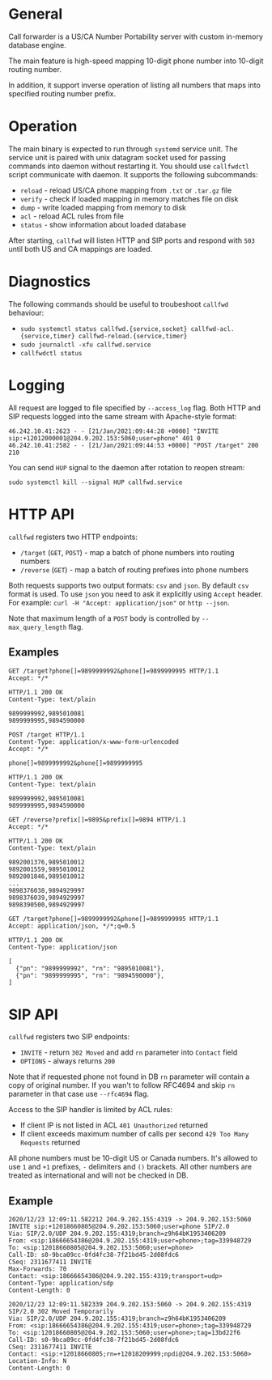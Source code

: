 # General

Call forwarder is a US/CA Number Portability server with custom in-memory database engine.

The main feature is high-speed mapping 10-digit phone number into 10-digit routing number.

In addition, it support inverse operation of listing all numbers that maps into specified routing number prefix.

# Operation

The main binary is expected to run through `systemd` service unit.
The service unit is paired with unix datagram socket used for passing commands into daemon without restarting it.
You should use `callfwdctl` script communicate with daemon. It supports the following subcommands:
- `reload` - reload US/CA phone mapping from `.txt` or `.tar.gz` file
- `verify` - check if loaded mapping in memory matches file on disk
- `dump` - write loaded mapping from memory to disk
- `acl` - reload ACL rules from file
- `status` - show information about loaded database

After starting, `callfwd` will listen HTTP and SIP ports and respond with `503` until both US and CA mappings are loaded.

# Diagnostics

The following commands should be useful to troubeshoot `callfwd` behaviour:
- `sudo systemctl status callfwd.{service,socket} callfwd-acl.{service,timer} callfwd-reload.{service,timer}`
- `sudo journalctl -xfu callfwd.service`
- `callfwdctl status`

# Logging

All request are logged to file specified by `--access_log` flag. Both HTTP and SIP requests logged into the same stream with Apache-style format:
```
46.242.10.41:2623 - - [21/Jan/2021:09:44:28 +0000] "INVITE sip:+12012000001@204.9.202.153:5060;user=phone" 401 0
46.242.10.41:2582 - - [21/Jan/2021:09:44:53 +0000] "POST /target" 200 210
```

You can send `HUP` signal to the daemon after rotation to reopen stream:
```
sudo systemctl kill --signal HUP callfwd.service
```

# HTTP API

`callfwd` registers two HTTP endpoints:
- `/target` (`GET`, `POST`) - map a batch of phone numbers into routing numbers
- `/reverse` (`GET`) - map a batch of routing prefixes into phone numbers

Both requests supports two output formats: `csv` and `json`. By default `csv` format is used.
To use `json` you need to ask it explicitly using `Accept` header.
For example: `curl -H "Accept: application/json"` or `http --json`.

Note that maximum length of a `POST` body is controlled by `--max_query_length` flag.

## Examples
``` http
GET /target?phone[]=9899999992&phone[]=9899999995 HTTP/1.1
Accept: */*

HTTP/1.1 200 OK
Content-Type: text/plain

9899999992,9895010081
9899999995,9894590000

POST /target HTTP/1.1
Content-Type: application/x-www-form-urlencoded
Accept: */*

phone[]=9899999992&phone[]=9899999995

HTTP/1.1 200 OK
Content-Type: text/plain

9899999992,9895010081
9899999995,9894590000

GET /reverse?prefix[]=9895&prefix[]=9894 HTTP/1.1
Accept: */*

HTTP/1.1 200 OK
Content-Type: text/plain

9892001376,9895010012
9892001559,9895010012
9892001846,9895010012
...
9898376038,9894929997
9898376039,9894929997
9898390500,9894929997

GET /target?phone[]=9899999992&phone[]=9899999995 HTTP/1.1
Accept: application/json, */*;q=0.5

HTTP/1.1 200 OK
Content-Type: application/json

[
  {"pn": "9899999992", "rn": "9895010081"},
  {"pn": "9899999995", "rn": "9894590000"},
]
```


# SIP API

`callfwd` registers two SIP endpoints:
- `INVITE` - return `302 Moved` and add `rn` parameter into `Contact` field 
- `OPTIONS` - always returns `200`

Note that if requested phone not found in DB `rn` parameter will contain a copy of original number.
If you wan't to follow RFC4694 and skip `rn` parameter in that case use `--rfc4694` flag.

Access to the SIP handler is limited by ACL rules:
- If client IP is not listed in ACL `401 Unauthorized` returned
- If client exceeds maximum number of calls per second `429 Too Many Requests` returned

All phone numbers must be 10-digit US or Canada numbers.
It's allowed to use `1` and `+1` prefixes, `-` delimiters and `()` brackets.
All other numbers are treated as international and will not be checked in DB.

## Example
```
2020/12/23 12:09:11.582212 204.9.202.155:4319 -> 204.9.202.153:5060
INVITE sip:+12018660805@204.9.202.153:5060;user=phone SIP/2.0
Via: SIP/2.0/UDP 204.9.202.155:4319;branch=z9h64bK1953406209
From: <sip:18666654386@204.9.202.155:4319;user=phone>;tag=339948729
To: <sip:12018660805@204.9.202.153:5060;user=phone>
Call-ID: s0-9bca09cc-0fd4fc38-7f21bd45-2d08fdc6
CSeq: 2311677411 INVITE
Max-Forwards: 70
Contact: <sip:18666654386@204.9.202.155:4319;transport=udp>
Content-Type: application/sdp
Content-Length: 0

2020/12/23 12:09:11.582339 204.9.202.153:5060 -> 204.9.202.155:4319
SIP/2.0 302 Moved Temporarily
Via: SIP/2.0/UDP 204.9.202.155:4319;branch=z9h64bK1953406209
From: <sip:18666654386@204.9.202.155:4319;user=phone>;tag=339948729
To: <sip:12018660805@204.9.202.153:5060;user=phone>;tag=13bd22f6
Call-ID: s0-9bca09cc-0fd4fc38-7f21bd45-2d08fdc6
CSeq: 2311677411 INVITE
Contact: <sip:+12018660805;rn=+12018209999;npdi@204.9.202.153:5060>
Location-Info: N
Content-Length: 0
```
